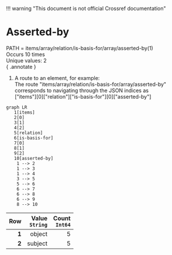 !!! warning "This document is not official Crossref documentation"
# Asserted-by
PATH = items/array/relation/is-basis-for/array/asserted-by(1)  
Occurs 10 times  
Unique values: 2  
{ .annotate }

1. A route to an element, for example:  
   The route "items/array/relation/is-basis-for/array/asserted-by" corresponds to navigating through the JSON indices as  
   ["items"][0]["relation"]["is-basis-for"][0]["asserted-by"]  

```mermaid
graph LR
   1[items]
   2[0]
   3[1]
   4[2]
   5[relation]
   6[is-basis-for]
   7[0]
   8[1]
   9[2]
   10[asserted-by]
    1 --> 2
    1 --> 3
    1 --> 4
    3 --> 5
    5 --> 6
    6 --> 7
    6 --> 8
    6 --> 9
    8 --> 10
```

| **Row** | **Value**<br>`String` | **Count**<br>`Int64` |
|--------:|----------------------:|---------------------:|
| **1**   | object                | 5                    |
| **2**   | subject               | 5                    |


